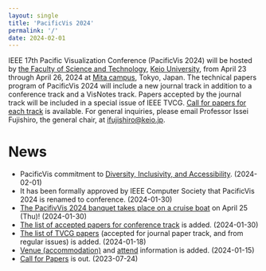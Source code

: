 ```yaml
---
layout: single
title: 'PacificVis 2024'
permalink: '/'
date: 2024-02-01
---
```


IEEE 17th Pacific Visualization Conference (PacificVis 2024) will be hosted by [the Faculty of Science and Technology](https://www.st.keio.ac.jp/en/),  [Keio University](https://www.keio.ac.jp/en/), from April 23 through April 26, 2024 at [Mita campus](https://www.keio.ac.jp/en/maps/mita.html), Tokyo, Japan. The technical papers program of PacificVis 2024 will include a new journal track in addition to a conference track and a VisNotes track. Papers accepted by the journal track will be included in a special issue of IEEE TVCG. [Call for papers for each track](https://pacificvis.github.io/pvis2024/cfp/) is available. For general inquiries, please email Professor Issei Fujishiro, the general chair, at [ifujishiro@keio.jp](mailto:ifujishiro@keio.jp).

# News

- PacificVis commitment to [Diversity, Inclusivity, and Accessibility](https://pacificvis.github.io/pvis2024/registration/#diversity-inclusivity-and-accessibility-dia-program). (2024-02-01)
- It has been formally approved by IEEE Computer Society that PacificVis 2024 is renamed to conference. (2024-01-30)
- [The PacifivVis 2024 banquet takes place on a cruise boat](https://pacificvis.github.io/pvis2024/accepted/#banquet-april-25-thu) on April 25 (Thu)! (2024-01-30)
- [The list of accepted papers for conference track](https://pacificvis.github.io/pvis2024/accepted/#papers-accepted-in-conference-track) is added. (2024-01-30)
- [The list of TVCG papers](https://pacificvis.github.io/pvis2024/accepted/) (accepted for journal paper track, and from regular issues) is added. (2024-01-18)
- [Venue (accommodation)](/pvis2024/venue/) and [attend](/pvis2024/registration/) information is added. (2024-01-15)
- [Call for Papers](/pvis2024/cfp/) is out. (2023-07-24)
